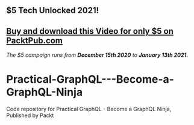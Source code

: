 ## $5 Tech Unlocked 2021!
[Buy and download this Video for only $5 on PacktPub.com](https://www.packtpub.com/product/practical-graphql-become-a-graphql-ninja-video/9781838823009)
-----
*The $5 campaign         runs from __December 15th 2020__ to __January 13th 2021.__*

# Practical-GraphQL---Become-a-GraphQL-Ninja
Code repository for Practical GraphQL - Become a GraphQL Ninja, Published by Packt
